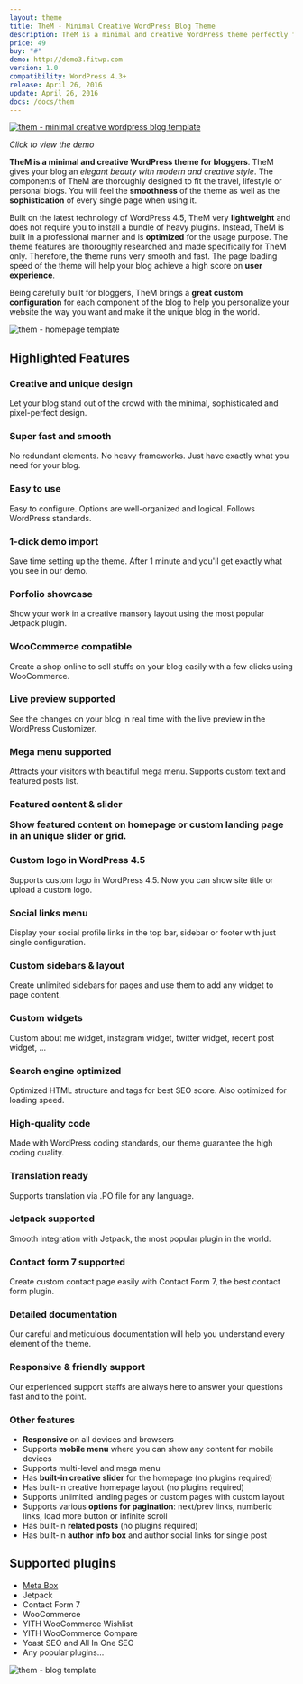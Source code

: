 ```yaml
---
layout: theme
title: TheM - Minimal Creative WordPress Blog Theme
description: TheM is a minimal and creative WordPress theme perfectly for travel, lifestyle or personal blogs.
price: 49
buy: "#"
demo: http://demo3.fitwp.com
version: 1.0
compatibility: WordPress 4.3+
release: April 26, 2016
update: April 26, 2016
docs: /docs/them
---
```


[![them - minimal creative wordpress blog template](http://i.imgur.com/bGosMlg.png)](http://demo3.fitwp.com)

<p class="text-center"><em>Click to view the demo</em></p>

**TheM is a minimal and creative WordPress theme for bloggers**. TheM gives your blog an _elegant beauty with modern and creative style_. The components of TheM are thoroughly designed to fit the travel, lifestyle or personal blogs. You will feel the **smoothness** of the theme as well as the **sophistication** of every single page when using it.

Built on the latest technology of WordPress 4.5, TheM very **lightweight** and does not require you to install a bundle of heavy plugins. Instead, TheM is built in a professional manner and is **optimized** for the usage purpose. The theme features are thoroughly researched and made specifically for TheM only. Therefore, the theme runs very smooth and fast. The page loading speed of the theme will help your blog achieve a high score on **user experience**.

Being carefully built for bloggers, TheM brings a **great custom configuration** for each component of the blog to help you personalize your website the way you want and make it the unique blog in the world.

![them - homepage template](http://i.imgur.com/HK8fpke.png)

<h2 class="text-center">Highlighted Features</h2>

<div class="row">
<div class="col-md-6">
<h3><i class="fa fa-diamond"></i> Creative and unique design</h3>
<p>Let your blog stand out of the crowd with the minimal, sophisticated and pixel-perfect design.</p>
</div>
<div class="col-md-6">
<h3><i class="fa fa-tachometer"></i> Super fast and smooth</h3>
<p>No redundant elements. No heavy frameworks. Just have exactly what you need for your blog.</p>
</div>
<div class="clearfix visible-md-block visible-lg-block"></div>
<div class="col-md-6">
<h3><i class="fa fa-diamond"></i> Easy to use</h3>
<p>Easy to configure. Options are well-organized and logical. Follows WordPress standards.</p>
</div>
<div class="col-md-6">
<h3><i class="fa fa-diamond"></i> 1-click demo import</h3>
<p>Save time setting up the theme. After 1 minute and you'll get exactly what you see in our demo.</p>
</div>
<div class="clearfix visible-md-block visible-lg-block"></div>
<div class="col-md-6">
<h3><i class="fa fa-diamond"></i> Porfolio showcase</h3>
<p>Show your work in a creative mansory layout using the most popular Jetpack plugin.</p>
</div>
<div class="col-md-6">
<h3><i class="fa fa-diamond"></i> WooCommerce compatible</h3>
<p>Create a shop online to sell stuffs on your blog easily with a few clicks using WooCommerce.</p>
</div>
<div class="clearfix visible-md-block visible-lg-block"></div>
<div class="col-md-6">
<h3><i class="fa fa-diamond"></i> Live preview supported</h3>
<p>See the changes on your blog in real time with the live preview in the WordPress Customizer.</p>
</div>
<div class="col-md-6">
<h3><i class="fa fa-diamond"></i> Mega menu supported</h3>
<p>Attracts your visitors with beautiful mega menu. Supports custom text and featured posts list.</p>
</div>
<div class="clearfix visible-md-block visible-lg-block"></div>
<div class="col-md-6">
<h3><i class="fa fa-diamond"></i> Featured content &amp; slider
<p>Show featured content on homepage or custom landing page in an unique slider or grid.</p>
</div>
<div class="col-md-6">
<h3><i class="fa fa-diamond"></i> Custom logo in WordPress 4.5</h3>
<p>Supports custom logo in WordPress 4.5. Now you can show site title or upload a custom logo.</p>
</div>
<div class="clearfix visible-md-block visible-lg-block"></div>
<div class="col-md-6">
<h3><i class="fa fa-diamond"></i> Social links menu</h3>
<p>Display your social profile links in the top bar, sidebar or footer with just single configuration.</p>
</div>
<div class="col-md-6">
<h3><i class="fa fa-diamond"></i> Custom sidebars &amp; layout</h3>
<p>Create unlimited sidebars for pages and use them to add any widget to page content.</p>
</div>
<div class="clearfix visible-md-block visible-lg-block"></div>
<div class="col-md-6">
<h3><i class="fa fa-diamond"></i> Custom widgets</h3>
<p>Custom about me widget, instagram widget, twitter widget, recent post widget, ...</p>
</div>
<div class="col-md-6">
<h3><i class="fa fa-diamond"></i> Search engine optimized</h3>
<p>Optimized HTML structure and tags for best SEO score. Also optimized for loading speed.</p>
</div>
<div class="clearfix visible-md-block visible-lg-block"></div>
<div class="col-md-6">
<h3><i class="fa fa-diamond"></i> High-quality code</h3>
<p>Made with WordPress coding standards, our theme guarantee the high coding quality.</p>
</div>
<div class="col-md-6">
<h3><i class="fa fa-diamond"></i> Translation ready</h3>
<p>Supports translation via .PO file for any language.</p>
</div>
<div class="clearfix visible-md-block visible-lg-block"></div>
<div class="col-md-6">
<h3><i class="fa fa-diamond"></i> Jetpack supported</h3>
<p>Smooth integration with Jetpack, the most popular plugin in the world.</p>
</div>
<div class="col-md-6">
<h3><i class="fa fa-diamond"></i> Contact form 7 supported</h3>
<p>Create custom contact page easily with Contact Form 7, the best contact form plugin.</p>
</div>
<div class="clearfix visible-md-block visible-lg-block"></div>
<div class="col-md-6">
<h3><i class="fa fa-diamond"></i> Detailed documentation</h3>
<p>Our careful and meticulous documentation will help you understand every element of the theme.</p>
</div>
<div class="col-md-6">
<h3><i class="fa fa-diamond"></i> Responsive &amp; friendly support</h3>
<p>Our experienced support staffs are always here to  answer your questions fast and to the point.</p>
</div>
</div>

### Other features

- **Responsive** on all devices and browsers
- Supports **mobile menu** where you can show any content for mobile devices
- Supports multi-level and mega menu
- Has **built-in creative slider** for the homepage (no plugins required)
- Has built-in creative homepage layout (no plugins required)
- Supports unlimited landing pages or custom pages with custom layout
- Supports various **options for pagination**: next/prev links, numberic links, load more button or infinite scroll
- Has built-in **related posts** (no plugins required)
- Has built-in **author info box** and author social links for single post

## Supported plugins

*   [Meta Box](https://metabox.io)
*   Jetpack
*   Contact Form 7
*   WooCommerce
*   YITH WooCommerce Wishlist
*   YITH WooCommerce Compare
*   Yoast SEO and All In One SEO
*   Any popular plugins…

![them - blog template](http://i.imgur.com/IDVmvym.png)
